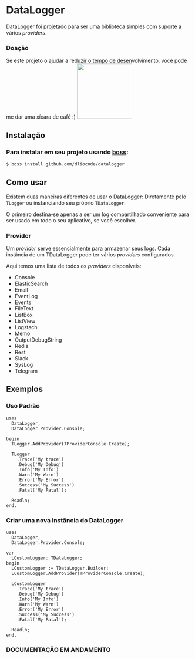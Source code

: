 # DataLogger

DataLogger foi projetado para ser uma biblioteca simples com suporte a vários _providers_.

### Doação

Se este projeto o ajudar a reduzir o tempo de desenvolvimento, você pode me dar uma xícara de café :) <a href="https://www.paypal.com/donate?hosted_button_id=2T7W4PL7YGJZW" target="_blank" rel="noopener noreferrer"><img width="150" src="https://www.paypalobjects.com/en_US/i/btn/btn_donateCC_LG.gif"></a>


## Instalação

### Para instalar em seu projeto usando [boss](https://github.com/HashLoad/boss):
```sh
$ boss install github.com/dliocode/datalogger
```

## Como usar

Existem duas maneiras diferentes de usar o DataLogger: 
Diretamente pelo ``` TLogger ``` ou instanciando seu próprio ``` TDataLogger ```.

O primeiro destina-se apenas a ser um log compartilhado conveniente para ser usado em todo o seu aplicativo, se você escolher.

### Provider

Um _provider_ serve essencialmente para armazenar seus logs. Cada instância de um TDataLogger pode ter vários _providers_ configurados.

Aqui temos uma lista de todos os _providers_ disponíveis:

- Console 
- ElasticSearch 
- Email
- EventLog
- Events
- FileText
- ListBox
- ListView
- Logstach
- Memo
- OutputDebugString
- Redis
- Rest
- Slack
- SysLog
- Telegram

## Exemplos

### Uso Padrão

```delphi
uses
  DataLogger,
  DataLogger.Provider.Console;

begin
  TLogger.AddProvider(TProviderConsole.Create);

  TLogger
    .Trace('My trace')
    .Debug('My Debug')
    .Info('My Info')
    .Warn('My Warn')
    .Error('My Error')
    .Success('My Success')
    .Fatal('My Fatal');

  Readln;
end.
```
### Criar uma nova instância do DataLogger

```delphi
uses
  DataLogger,
  DataLogger.Provider.Console;

var
  LCustomLogger: TDataLogger;
begin
  LCustomLogger := TDataLogger.Builder;
  LCustomLogger.AddProvider(TProviderConsole.Create);

  LCustomLogger
    .Trace('My trace')
    .Debug('My Debug')
    .Info('My Info')
    .Warn('My Warn')
    .Error('My Error')
    .Success('My Success')
    .Fatal('My Fatal');

  Readln;
end.
```

### **DOCUMENTAÇÃO EM ANDAMENTO**
